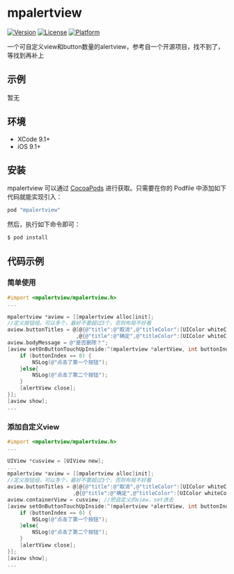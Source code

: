 # mpalertview
[![Version](https://img.shields.io/cocoapods/v/mpalertview.svg?style=flat)](http://cocoapods.org/pods/mpalertview)
[![License](https://img.shields.io/cocoapods/l/mpalertview.svg?style=flat)](http://cocoapods.org/pods/mpalertview)
[![Platform](https://img.shields.io/cocoapods/p/mpalertview.svg?style=flat)](http://cocoapods.org/pods/mpalertview)

一个可自定义view和button数量的alertview，参考自一个开源项目，找不到了，等找到再补上

## 示例
 暂无
 
## 环境

- XCode 9.1+
- iOS 9.1+

## 安装
mpalertview 可以通过 [CocoaPods](http://cocoapods.org) 进行获取。只需要在你的 Podfile 中添加如下代码就能实现引入：

``` ruby
pod "mpalertview"
```

然后，执行如下命令即可：

``` bash
$ pod install
```
## 代码示例

### 简单使用
``` objective-c
#import <mpalertview/mpalertview.h>
...

mpalertview *aview = [[mpalertview alloc]init];
//定义按钮组，可以多个，最好不要超过3个，否则布局不好看
aview.buttonTitles = @[@{@"title":@"取消",@"titleColor":[UIColor whiteColor],@"bgColor":[UIColor greenColor]}
                      ,@{@"title":@"确定",@"titleColor":[UIColor whiteColor],@"bgColor":[UIColor greenColor]}];
aview.bodyMessage = @"是否删除？";
[aview setOnButtonTouchUpInside:^(mpalertview *alertView, int buttonIndex) {
    if (buttonIndex == 0) {
        NSLog(@"点击了第一个按钮");
    }else{
        NSLog(@"点击了第二个按钮");
    }
    [alertView close];
}];
[aview show];
...
```
### 添加自定义view
``` objective-c
#import <mpalertview/mpalertview.h>
...

UIView *cusview = [UIView new];
...
mpalertview *aview = [[mpalertview alloc]init];
//定义按钮组，可以多个，最好不要超过3个，否则布局不好看
aview.buttonTitles = @[@{@"title":@"取消",@"titleColor":[UIColor whiteColor],@"bgColor":[UIColor greenColor]}
                     ,@{@"title":@"确定",@"titleColor":[UIColor whiteColor],@"bgColor":[UIColor greenColor]}];
aview.containerView = cusview; //把自定义的view，set进去
[aview setOnButtonTouchUpInside:^(mpalertview *alertView, int buttonIndex) {
    if (buttonIndex == 0) {
        NSLog(@"点击了第一个按钮");
    }else{
        NSLog(@"点击了第二个按钮");
    }
    [alertView close];
}];
[aview show];
...
```